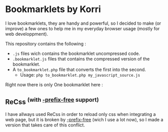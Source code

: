 Bookmarklets by Korri
=====================

I love bookmarklets, they are handy and powerful, so I decided to make (or improve) a few ones to help me in my everyday browser usage (mostly for web developpment).

This repository contains the following :
* `.js` files wich contains the bookmarklet uncompressed code.
* `.bookmarklet.js` files that contains the compressed version of the bookmarklet.
* A `to_bookmarklet.php` file that converts the first into the second.
    * Usage: `php to_bookmarklet.php my_javascript_source.js`

Right now there is only One bookmarklet here :

ReCss <sup>(with [-prefix-free](http://leaverou.github.io/prefixfree/) support)</sup>
-------------------------------

I have allways used ReCss in order to reload only css when integrating a web page, but it is broken by [-prefix-free](http://leaverou.github.io/prefixfree/) (wich I use a lot now), so I made a version that takes care of this conflict.